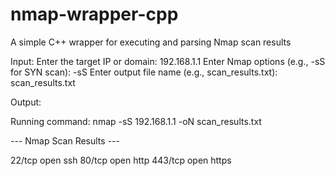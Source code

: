 # nmap-wrapper-cpp
A simple C++ wrapper for executing and parsing Nmap scan results

Input: 
Enter the target IP or domain: 192.168.1.1
Enter Nmap options (e.g., -sS for SYN scan): -sS
Enter output file name (e.g., scan_results.txt): scan_results.txt

Output:

Running command: nmap -sS 192.168.1.1 -oN scan_results.txt

--- Nmap Scan Results ---

22/tcp   open  ssh
80/tcp   open  http
443/tcp  open  https
